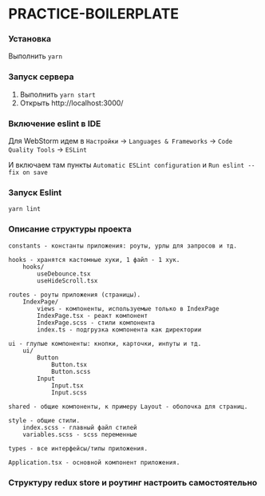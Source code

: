 # PRACTICE-BOILERPLATE

### Установка

Выполнить `yarn`

### Запуск сервера

1. Выполнить `yarn start`
2. Открыть http://localhost:3000/

### Включение eslint в IDE

Для WebStorm идем в `Настройки` -> `Languages & Frameworks` -> `Code Quality Tools` -> `ESLint`

И включаем там пункты `Automatic ESLint configuration` и `Run eslint --fix on save`

### Запуск Eslint

`yarn lint`

### Описание структуры проекта

```
constants - константы приложения: роуты, урлы для запросов и тд.

hooks - хранятся кастомные хуки, 1 файл - 1 хук.
    hooks/
        useDebounce.tsx
        useHideScroll.tsx

routes - роуты приложения (страницы).
    IndexPage/
        views - компоненты, используемые только в IndexPage
        IndexPage.tsx - реакт компонент
        IndexPage.scss - стили компонента
        index.ts - подгрузка компонента как директории

ui - глупые компоненты: кнопки, карточки, инпуты и тд.
    ui/
        Button
            Button.tsx
            Button.scss
        Input
            Input.tsx
            Input.scss

shared - общие компоненты, к примеру Layout - оболочка для страниц.

style - общие стили.
    index.scss - главный файл стилей
    variables.scss - scss переменные

types - все интерфейсы/типы приложения.

Application.tsx - основной компонент приложения.
```

### Структуру redux store и роутинг настроить самостоятельно
